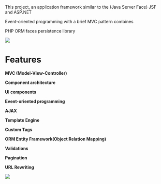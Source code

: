 This project, an application framework similar to the (Java Server Face) JSF and ASP.NET

Event-oriented programming with a brief MVC pattern combines

PHP ORM faces persistence library

<img src='http://lh6.ggpht.com/_z1KvAAQ4dg8/SpRqlrO3HAI/AAAAAAAAABY/pknDpGI1LE0/facesstruce.jpg' />

# Features #

**MVC (Model-View-Controller)**

**Component architecture**

**UI components**

**Event-oriented programming**

**AJAX**

**Template Engine**

**Custom Tags**

**ORM Entity Framework(Object Relation Mapping)**

**Validations**

**Pagination**

**URL Rewriting**


<img src='http://lh5.ggpht.com/_z1KvAAQ4dg8/St3dj7bYrNI/AAAAAAAAACA/Px09ZpCed-Q/orm.jpg' />
